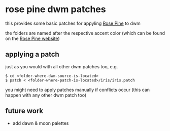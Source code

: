 # rose pine dwm patches

this provides some basic patches for appyling [Rose Pine](https://rosepinetheme.com/) to dwm

the folders are named after the respective accent color (which can be found on the [Rose Pine website](https://rosepinetheme.com/palette/ingredients/))

## applying a patch

just as you would with all other dwm patches too, e.g.

```
$ cd <folder-where-dwm-source-is-located>
$ patch < <folder-where-patch-is-located>/iris/iris.patch
```

you might need to apply patches manually if conflicts occur (this can happen with any other dwm patch too)

## future work

- add dawn & moon palettes
